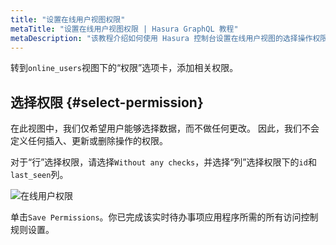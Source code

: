 ```yaml
---
title: "设置在线用户视图权限"
metaTitle: "设置在线用户视图权限 | Hasura GraphQL 教程"
metaDescription: "该教程介绍如何使用 Hasura 控制台设置在线用户视图的选择操作权限"
---
```


转到`online_users`视图下的“权限”选项卡，添加相关权限。

## 选择权限 {#select-permission}

在此视图中，我们仅希望用户能够选择数据，而不做任何更改。 因此，我们不会定义任何插入、更新或删除操作的权限。

对于“行”选择权限，请选择`Without any checks`，并选择“列”选择权限下的`id`和`last_seen`列。

![在线用户权限](https://graphql-engine-cdn.hasura.io/learn-hasura/assets/graphql-hasura/online-users-permission.png)

单击`Save Permissions`。你已完成该实时待办事项应用程序所需的所有访问控制规则设置。
